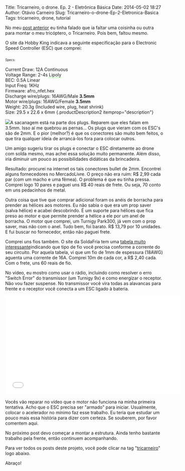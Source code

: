 Title: Tricarneiro, o drone. Ep. 2 - Eletrônica Básica
Date: 2014-05-02 18:27
Author: Otávio Carneiro
Slug: Tricarneiro-o-drone-Ep-2-Eletronica-Basica
Tags: tricarneiro, drone, tutorial

No meu [post
anterior](http://umcarneiro.blogspot.com/2014/04/tricarneiro-o-drone-ep-1-compras_22.html)
eu tinha falado que ia faltar uma coisinha ou outra para montar o meu
tricóptero, o Tricarneiro. Pois bem, faltou mesmo.

O site da Hobby King indicava a seguinte especificação para o Electronic
Speed Controller (ESC) que comprei:  

### <span style="font-weight: normal;"><span style="font-size: x-small;">Specs:  
Current Draw: 12A Continuous  
Voltage Range: 2-4s <span style="border-bottom: 1px dotted rgb(0, 255, 0); cursor: pointer; text-decoration: none;">Lipoly</span>  
BEC: 0.5A Linear  
Input Freq: 1KHz  
Firmware: afro\_nfet.hex  
Discharge wire/plugs: 16AWG/Male **3.5mm**  
Motor wire/plugs: 16AWG/Female **3.5mm**  
Weight: 20.3g (Included wire, plug, heat shrink)  
Size: 29.5 x 22.6 x 6mm</span></span> {.productDescription2 itemprop="description"}

[![](http://3.bp.blogspot.com/-0RDmiOQb_0U/U2RAinvDx9I/AAAAAAAAB5Q/Ta3lTvaklaQ/s1600/Afro_ESC.jpg)](http://3.bp.blogspot.com/-0RDmiOQb_0U/U2RAinvDx9I/AAAAAAAAB5Q/Ta3lTvaklaQ/s1600/Afro_ESC.jpg)A
sacanagem está na parte dos plugs. Reparem que eles falam em 3.5mm. Isso
aí me quebrou as pernas... Os plugs que vieram com os ESC's são de 2mm.
E o pior (melhor?) é que os conectores são muito bem feitos, o que tira
qualquer ideia de arrancá-los fora para colocar outros.

Um amigo sugeriu tirar os plugs e conectar o ESC diretamente ao drone
com solda mesmo, mas achei essa solução muito permanente. Além disso,
iria diminuir um pouco as possibilidades didáticas da brincadeira.

Resultado: procurei na internet os tais conectores bullet de 2mm.
Encontrei alguns fornecedores no MercadoLivre. O preço não era ruim: R\$
2,99 cada par (com um macho e uma fêmea). O problema é que eu tinha
pressa. Comprei logo 10 pares e paguei uns R\$ 40 reais de frete. Ou
seja, 70 conto em uns pedacinhos de metal.

Outra coisa que tive que comprar adicional foram os anéis de borracha
para prender as hélices aos motores. Eu não sabia o que era um prop
saver (salva hélice) e acabei descobrindo. É um suporte para hélices que
fica preso ao motor e que permite prender a hélice a ele por um anel de
borracha. O motor que comprei, um Turnigy Park300, já vem com o prop
saver, mas não com o anel. Tudo bem, foi barato. R\$ 13,79 por 10
unidades. E fui buscar no fornecedor, então não paguei frete.

Comprei uns fios também. O site da SoldaFria tem uma [tabela muito
interessante](http://www.soldafria.com.br/article_info.php?articles_id=4)indicando
que tipo de fio você precisa conforme a corrente do seu circuito. Por
aquela tabela, vi que um fio de 1mm de espessura (18AWG) aguenta uma
corrente de 16A. Comprei 10m de cada cor, a R\$ 2,40 cada. Com o frete,
uns 60 reais de fio.

No vídeo, eu mostro como usar o rádio, incluindo como resolver o erro
"Switch Error" do transmissor (um Turnigy 9x) e como energizar o
receptor. Não vou fazer suspense. No transmissor você vira todas as
alavancas para frente e o receptor você conecta a um ESC ligado à
bateria.

<div align="center">

<iframe allowfullscreen frameborder="0" height="315" src="//www.youtube.com/embed/9gxWxNqJ1jE" width="560"></iframe>

</div>

Vocês vão reparar no vídeo que o motor não funciona na minha primeira
tentativa. Acho que o ESC precisa ser "armado" para iniciar. Usualmente,
colocar o acelerador no mínimo faz esse trabalho. Eu teria que estudar
um pouco mais essa história para dizer com certeza. Se souberem, por
favor comentem aqui.

No próximo post devo começar a montar a estrutura. Ainda tenho bastante
trabalho pela frente, então continuem acompanhando.

Para ver todos os posts deste projeto, você pode clicar na tag
"[tricarneiro](http://umcarneiro.blogspot.com.br/search/label/tricarneiro)"
logo abaixo.

Abraço!

